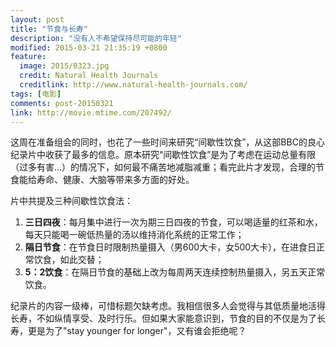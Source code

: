 ```yaml
---
layout: post
title: "节食与长寿"
description: "没有人不希望保持尽可能的年轻"
modified: 2015-03-21 21:35:19 +0800
feature:
  image: 2015/0323.jpg
  credit: Natural Health Journals
  creditlink: http://www.natural-health-journals.com/
tags: [电影]
comments: post-20150321
link: http://movie.mtime.com/207492/
---
```


这周在准备组会的同时，也花了一些时间来研究“间歇性饮食”，从这部BBC的良心纪录片中收获了最多的信息。原本研究“间歇性饮食”是为了考虑在运动总量有限（过多有害...）的情况下，如何最不痛苦地减脂减重；看完此片才发现，合理的节食能给寿命、健康、大脑等带来多方面的好处。

片中共提及三种间歇性饮食法：

1. **三日四夜**：每月集中进行一次为期三日四夜的节食，可以喝适量的红茶和水，每天只能喝一碗低热量的汤以维持消化系统的正常工作；
2. **隔日节食**：在节食日时限制热量摄入（男600大卡，女500大卡），在进食日正常饮食，如此交替；
3. **5：2饮食**：在隔日节食的基础上改为每周两天连续控制热量摄入，另五天正常饮食。

纪录片的内容一级棒，可惜标题欠缺考虑。我相信很多人会觉得与其低质量地活得长寿，不如纵情享受、及时行乐。但如果大家能意识到，节食的目的不仅是为了长寿，更是为了"stay younger for longer"，又有谁会拒绝呢？
